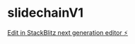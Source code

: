 # slidechainV1

[Edit in StackBlitz next generation editor ⚡️](https://stackblitz.com/~/github.com/nickspanos/slidechainV1)